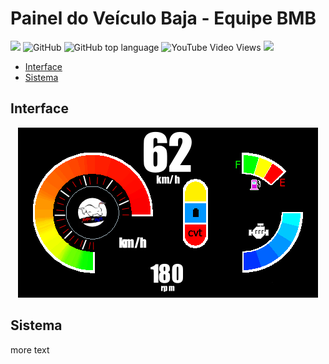 # Painel do Veículo Baja - Equipe BMB

<img src="https://img.shields.io/badge/BMB-Bem%20Vindo-%2300b1ff"> ![GitHub](https://img.shields.io/github/license/RenilsonMedeiros/DisplayCarBmb?color=%2300b1ff&style=flat)
![GitHub top language](https://img.shields.io/github/languages/top/RenilsonMedeiros/DisplayCarBmb?color=%2300b1ff&style=flat)
![YouTube Video Views](https://img.shields.io/youtube/views/_Dg29awgiN8?style=social) <img src="https://img.shields.io/badge/Follow%20@bumbameubaja-1k-black?style=social&logo=instagram">

* [Interface](#Interface) 
* [Sistema](#Sistema)

## Interface
<p align="center">
  <img src="https://github.com/RenilsonMedeiros/DisplayCarBmb/blob/main/src/toReadme/painelBaja.png">
</p>

## Sistema

more text
